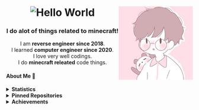 <h1 align="center"><img src="https://readme-typing-svg.herokuapp.com?center=true&lines=Hello%2C+I+am+xqwtxon!+👋&width=430&size=30&height=30&vCenter=true&duration=10000" alt="Hello World"><img src="icon-200x200.png" align=right /></h1>
<h3 align="center">I do alot of things related to minecraft!</h3>
<p align=center>I am <b>reverse engineer since 2018</b>.<br>I learned <b>computer engineer since 2020</b>.<br>I love very well codings.<br>I do <b>minecraft releated</b> code things. </p>

#### About Me :wave:
<details>
   <summary><b>Statistics</b></summary>

   ##### Github Statistics
   [![](https://github-readme-stats.vercel.app/api?username=xqwtxon&count_private=true&show_icons=true)](https://github.com/xqwtxon)
   ##### Top Languages
   [![](https://github-readme-stats.vercel.app/api/top-langs/?username=xqwtxon&layout=compact)](https://github.com/xqwtxon)
   ##### My Trophy
   [![](https://github-profile-trophy.vercel.app/?username=xqwtxon&column=-1)](https://github.com/xqwtxon)
   ##### Wakatime
   [![](https://github-readme-stats.vercel.app/api/wakatime?username=xqwtxon)](https://github.com/xqwtxon)
   ##### Streak
   [![](https://github-readme-streak-stats.herokuapp.com/?user=DenverCoder1)](https:/github.com/xqwtxon)
   ##### Metrics
   [![](https://github.com/xqwtxon/xqwtxon/blob/profile/github-metrics.svg)](https://github.com/xqwtxon)
   ##### Discord Status
   [![](https://lanyard.cnrad.dev/api/975611185418371072?idle_message=Probably+Sleeping...)](https://discord.com/users/975611185418371072)
   
</details>

<details>
   <summary><b>Pinned Repositories</b></summary>
   
   [![](https://github-readme-stats.vercel.app/api/pin/?username=ReinfyTeam&repo=ProfanityFilter)](https://github.com/ReinfyTeam/ProfanityFilter)
   [![](https://github-readme-stats.vercel.app/api/pin/?username=ReinfyTeam&repo=ReinfyBot)](https://github.com/ReinfyTeam/ReinfyBot)
   [![](https://github-readme-stats.vercel.app/api/pin/?username=xqwtxon&repo=Terroror.js)](https://github.com/xqwtxon/Terroror.js)
   [![](https://github-readme-stats.vercel.app/api/pin/?username=xqwtxon&repo=QwertyClicker)](https://github.com/xqwtxon/QwertyClicker)
   [![](https://github-readme-stats.vercel.app/api/pin/?username=PrideMC&repo=Minetrack)](https://github.com/PrideMC/Minetrack)

</details>

<details>
    <summary><b>Achievements</b></summary>

   | Name | Date | Tier | Icon | Status |
   |------|------|----------|---------|---------|
   | [YOLO](https://github.com/xqwtxon?achievement=yolo&tab=achievements) |Jul 19|   1   |   ![](https://github.githubassets.com/images/modules/profile/achievements/yolo-default.png)      |    ✔  |
   |  [Pull Shark](https://github.com/xqwtxon?achievement=pull-shark&tab=achievements)    |  May 14    |  1 | ![](https://github.githubassets.com/images/modules/profile/achievements/pull-shark-default.png)       |     ✔    |
   |   [QuickDraw](https://github.com/xqwtxon?achievement=quickdraw&tab=achievements)   |   Apr 13  |     1     |    ![](https://github.githubassets.com/images/modules/profile/achievements/quickdraw-default.png)     |   ✔      |

</details>
